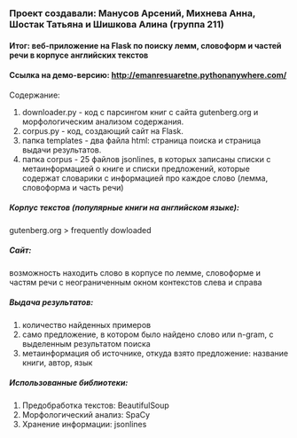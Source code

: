 ### Проект создавали: Манусов Арсений, Михнева Анна, Шостак Татьяна и Шишкова Алина (группа 211)
#### Итог: веб-приложение на Flask по поиску лемм, словоформ и частей речи в корпусе английских текстов
#### Ссылка на демо-версию: http://emanresuaretne.pythonanywhere.com/
Содержание: <br>
1. downloader.py - код с парсингом книг с сайта gutenberg.org и морфологическим анализом содержания.
2. corpus.py - код, создающий сайт на Flask.
3. папка templates - два файла html: страница поиска и страница выдачи результатов.
4. папка corpus - 25 файлов jsonlines, в которых записаны списки с метаинформацией о книге и списки предложений, которые содержат словарики с информацией про каждое слово (лемма, словоформа и часть речи) <br>
##### Корпус текстов (популярные книги на английском языке): 
gutenberg.org > frequently dowloaded <br>
##### Сайт: 
возможность находить слово в корпусе по лемме, словоформе и частям речи с неограниченным окном контекстов слева и справа <br>
##### Выдача результатов: 
1. количество найденных примеров
2. само предложение, в котором было найдено слово или n-gram, с выделенным результатом поиска
3. метаинформация об источнике, откуда взято предложение: название книги, автор, язык <br>
##### Использованные библиотеки: 
1. Предобработка текстов: BeautifulSoup
2. Морфологический анализ: SpaCy
3. Хранение информации: jsonlines
